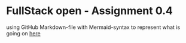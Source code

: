 # FullStack open - Assignment 0.4

using GitHub Markdown-file with Mermaid-syntax to represent what is going on [here](https://studies.cs.helsinki.fi/exampleapp/notes)